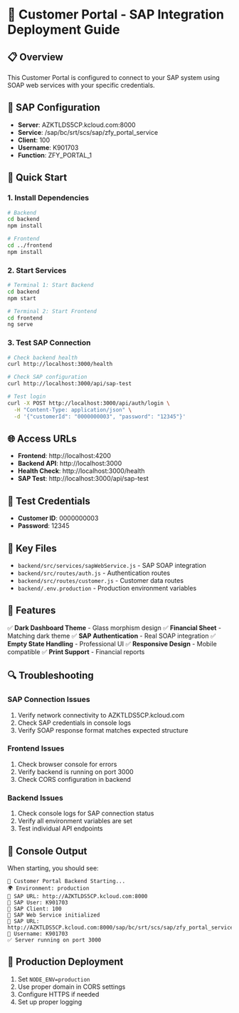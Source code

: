 # 🚀 Customer Portal - SAP Integration Deployment Guide

## 📋 Overview
This Customer Portal is configured to connect to your SAP system using SOAP web services with your specific credentials.

## 🔧 SAP Configuration
- **Server**: AZKTLDS5CP.kcloud.com:8000
- **Service**: /sap/bc/srt/scs/sap/zfy_portal_service
- **Client**: 100
- **Username**: K901703
- **Function**: ZFY_PORTAL_1

## 🚀 Quick Start

### 1. Install Dependencies
```bash
# Backend
cd backend
npm install

# Frontend
cd ../frontend
npm install
```

### 2. Start Services
```bash
# Terminal 1: Start Backend
cd backend
npm start

# Terminal 2: Start Frontend
cd frontend
ng serve
```

### 3. Test SAP Connection
```bash
# Check backend health
curl http://localhost:3000/health

# Check SAP configuration
curl http://localhost:3000/api/sap-test

# Test login
curl -X POST http://localhost:3000/api/auth/login \
  -H "Content-Type: application/json" \
  -d '{"customerId": "0000000003", "password": "12345"}'
```

## 🌐 Access URLs
- **Frontend**: http://localhost:4200
- **Backend API**: http://localhost:3000
- **Health Check**: http://localhost:3000/health
- **SAP Test**: http://localhost:3000/api/sap-test

## 🔐 Test Credentials
- **Customer ID**: 0000000003
- **Password**: 12345

## 📁 Key Files
- `backend/src/services/sapWebService.js` - SAP SOAP integration
- `backend/src/routes/auth.js` - Authentication routes
- `backend/src/routes/customer.js` - Customer data routes
- `backend/.env.production` - Production environment variables

## 🎨 Features
✅ **Dark Dashboard Theme** - Glass morphism design
✅ **Financial Sheet** - Matching dark theme
✅ **SAP Authentication** - Real SOAP integration
✅ **Empty State Handling** - Professional UI
✅ **Responsive Design** - Mobile compatible
✅ **Print Support** - Financial reports

## 🔍 Troubleshooting

### SAP Connection Issues
1. Verify network connectivity to AZKTLDS5CP.kcloud.com
2. Check SAP credentials in console logs
3. Verify SOAP response format matches expected structure

### Frontend Issues
1. Check browser console for errors
2. Verify backend is running on port 3000
3. Check CORS configuration in backend

### Backend Issues
1. Check console logs for SAP connection status
2. Verify all environment variables are set
3. Test individual API endpoints

## 📝 Console Output
When starting, you should see:
```
🚀 Customer Portal Backend Starting...
🌍 Environment: production
📡 SAP URL: http://AZKTLDS5CP.kcloud.com:8000
🔑 SAP User: K901703
🏢 SAP Client: 100
🔗 SAP Web Service initialized
📡 SAP URL: http://AZKTLDS5CP.kcloud.com:8000/sap/bc/srt/scs/sap/zfy_portal_service
🔑 Username: K901703
✅ Server running on port 3000
```

## 🚀 Production Deployment
1. Set `NODE_ENV=production`
2. Use proper domain in CORS settings
3. Configure HTTPS if needed
4. Set up proper logging
